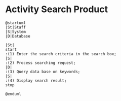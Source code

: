 # Activity Search Product

```plantuml
@startuml
|St|Staff
|S|System
|D|Database

|St|
start
:(1) Enter the search criteria in the search box;
|S|
:(2) Process searching request;
|D|
:(3) Query data base on keywords;
|S|
:(4) Display search result;
stop

@enduml
```

<!-- diagram id="activity-manage-product-search-product" -->